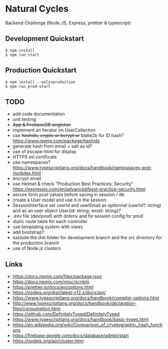 # Natural Cycles

Backend Challenge (Node.JS, Express, prettier & typescript)

## Development Quickstart

```
$ npm install
$ npm run start
```

## Production Quickstart

```
$ npm install --only=production
$ npm run prod-start
```

## TODO

- add code documentation
- unit testing
- ~~App & FirebaseDB singleton~~
- implement an iterator on UserCollection
- use ~~hashids, crypto or bcrypt or~~ blake2b for ID hash? https://www.npmjs.com/package/hashids
- generate hash from email + salt as id?
- use of escape-html for display
- HTTPS ssl certificate
- use namespaces? https://www.typescriptlang.org/docs/handbook/namespaces-and-modules.html
- encrypt email
- use Helmet & check "Production Best Practices: Security" https://expressjs.com/en/advanced/best-practice-security.html
- secure form post values before saving in session / db
- create a User model and use it in the session
- SessionInterface set userId and userEmail as optionnal (userId?: string) and as an user object User{id: string; email: string}?
- .env file (dev/prod) with dotenv and fix session config for prod
- static route table for each controller
- use templating system with views
- add bootstrap?
- exclude the dist folder for development branch and the src directory for the production branch
- use of Node.js clusters

## Links

- https://docs.npmjs.com/files/package.json
- https://docs.npmjs.com/misc/scripts
- https://prettier.io/docs/en/options.html
- https://nodejs.org/dist/latest-v12.x/docs/api/
- https://www.typescriptlang.org/docs/handbook/compiler-options.html
- http://www.typescriptlang.org/docs/handbook/declaration-files/consumption.html
- https://github.com/DefinitelyTyped/DefinitelyTyped
- https://www.typescriptlang.org/docs/handbook/basic-types.html
- https://en.wikipedia.org/wiki/Comparison_of_cryptographic_hash_functions
- https://firebase.google.com/docs/database/admin/start
- https://nodejs.org/api/cluster.html
